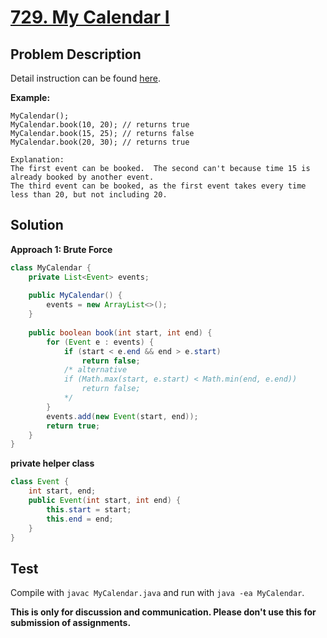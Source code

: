 # [729. My Calendar I][title]

## Problem Description

Detail instruction can be found [here][title].

**Example:**

```
MyCalendar();
MyCalendar.book(10, 20); // returns true
MyCalendar.book(15, 25); // returns false
MyCalendar.book(20, 30); // returns true

Explanation: 
The first event can be booked.  The second can't because time 15 is already booked by another event.
The third event can be booked, as the first event takes every time less than 20, but not including 20.
```

## Solution

**Approach 1: Brute Force**

```java
class MyCalendar {
    private List<Event> events;
    
    public MyCalendar() {
        events = new ArrayList<>();
    }
    
    public boolean book(int start, int end) {
        for (Event e : events) {
            if (start < e.end && end > e.start)
                return false;
            /* alternative
            if (Math.max(start, e.start) < Math.min(end, e.end))
                return false;
            */
        }
        events.add(new Event(start, end));
        return true;
    }
}
```

**private helper class**

```java
class Event {
    int start, end;
    public Event(int start, int end) {
        this.start = start;
        this.end = end;
    }
}
```

## Test

Compile with `javac MyCalendar.java` and run with `java -ea MyCalendar`.

**This is only for discussion and communication. Please don't use this for submission of assignments.**

[title]: https://leetcode.com/problems/my-calendar-i/